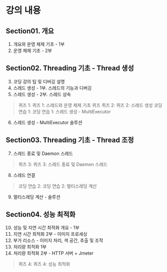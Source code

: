 # 강의 내용
## Section01. 개요
1. 개요와 운영 체제 기초 - 1부
2. 운영 체제 기초 - 2부

## Section02. Threading 기초 - Thread 생성
3. 코딩 강의 팁 및 디버깅 설명
4. 스레드 생성 - 1부. 스레드의 기능과 디버깅
5. 스레드 생성 - 2부. 스레드 상속
> 퀴즈 1: 퀴즈 1: 스레드와 운영 체제 기초 퀴즈
> 퀴즈 2: 퀴즈 2: 스레드 생성
> 코딩 연습 1: 코딩 연습 1: 스레드 생성 - MultiExecutor
6. 스레드 생성 - MultiExecutor 솔루션

## Section03. Threading 기초 - Thread 조정
7. 스레드 종료 및 Daemon 스레드
> 퀴즈 3: 퀴즈 3: 스레드 종료 및 Daemon 스레드
8. 스레드 연결
> 코딩 연습 2: 코딩 연습 2: 멀티스레딩 계산
9. 멀티스레딩 계산 - 솔루션

## Section04. 성능 최적화
10. 성능 및 지연 시간 최적화 개요 - 1부
11. 지연 시간 최적화 2부 - 이미지 프로세싱
12. 부가 리소스 - 이미지 처리, 색 공간, 추출 및 조작
13. 처리량 최적화 1부
14. 처리량 최적화 2부 - HTTP 서버 + Jmeter
> 퀴즈 4: 퀴즈 4: 성능 최적화
